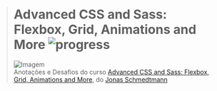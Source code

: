 ># **Advanced CSS and Sass: Flexbox, Grid, Animations and More** ![progress](http://progressed.io/bar/0?title=completed "progress")
> ![Imagem](https://udemy-images.udemy.com/course/750x422/1026604_790b_2.jpg)  
> Anotações e Desafios do curso [Advanced CSS and Sass: Flexbox, Grid, Animations and More](https://www.udemy.com/advanced-css-and-sass/), do [Jonas Schmedtmann](https://www.udemy.com/user/jonasschmedtmann/)

